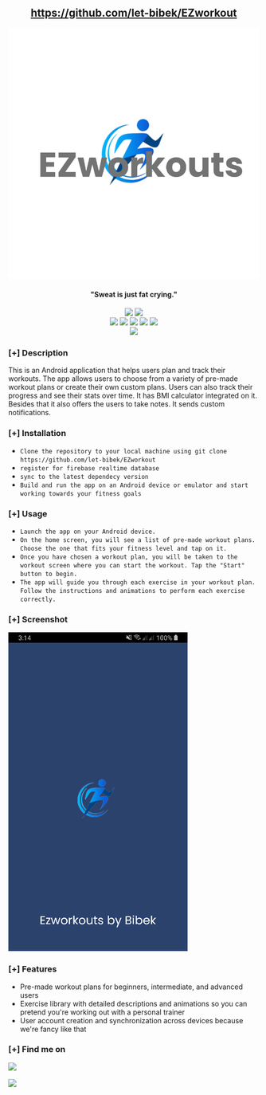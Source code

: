 <h2 align="center"><u>https://github.com/let-bibek/EZworkout</u></h2>

!["Sweat is just fat crying."](https://github.com/let-bibek/Project-Assits/blob/main/Your%20paragraph%20text.png)
<h4 align="center"> "Sweat is just fat crying." </h4>

<p align="center">
    <img src="https://img.shields.io/github/stars/let-bibek/EZworkout?style=for-the-badge&color=orange">
    <img src="https://img.shields.io/github/forks/let-bibek/EZworkout?style=for-the-badge&color=purple">
<br>
    <img src="https://img.shields.io/badge/Author-Bibek Shrestha-magenta?style=flat-square">
    <img src="https://img.shields.io/badge/Open%20Source-Yes-orange?style=flat-square">
    <img src="https://img.shields.io/badge/Maintained-Yes-cyan?style=flat-square">
    <img src="https://img.shields.io/badge/Made%20In-Nepal-green?style=flat-square">
    <img src="https://img.shields.io/badge/Written%20In-Java-blue?style=flat-square">
<br>
    <img src="https://github-readme-stats.vercel.app/api/pin/?username=let-bibek&repo=EZworkout&theme=synthwave">
</p>

### [+] Description
This is an Android application that helps users plan and track their workouts. The app allows users to choose from a variety of pre-made workout plans or create their own custom plans. Users can also track their progress and see their stats over time. It has BMI calculator integrated on it. Besides that it also offers the users to take notes. It sends custom notifications.


### [+] Installation
 - `Clone the repository to your local machine using git clone https://github.com/let-bibek/EZworkout`
 - `register for firebase realtime database`
 - `sync to the latest dependecy version`
 - `Build and run the app on an Android device or emulator and start working towards your fitness goals`

### [+] Usage
 - `Launch the app on your Android device.`
 - `On the home screen, you will see a list of pre-made workout plans. Choose the one that fits your fitness level and tap on it.`
 - `Once you have chosen a workout plan, you will be taken to the workout screen where you can start the workout. Tap the "Start" button to begin.`
 - `The app will guide you through each exercise in your workout plan. Follow the instructions and animations to perform each exercise correctly.`

### [+] Screenshot
![screenshot](https://github.com/let-bibek/Project-Assits/blob/main/20230301_034636.gif)

### [+] Features
 - Pre-made workout plans for beginners, intermediate, and advanced users
 - Exercise library with detailed descriptions and animations so you can pretend you're working out with a personal trainer
 - User account creation and synchronization across devices because we're fancy like that

### [+] Find me on 
<a href="mailto:bibek@khalte.com" target="_blank"><img src="https://img.shields.io/badge/Email-bibek@khalte.com-blue?style=for-the-badge&logo=gmail"></a>

<a href="https://m.me/let_bibek" target="_blank"><img src="https://img.shields.io/badge/Messenger-let_bibek-blue?style=for-the-badge&logo=messenger"></a>

